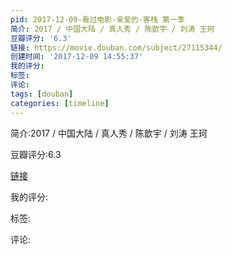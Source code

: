 ```yaml
---
pid: 2017-12-09-看过电影-亲爱的·客栈 第一季
简介: 2017 / 中国大陆 / 真人秀 / 陈歆宇 / 刘涛 王珂
豆瓣评分: '6.3'
链接: https://movie.douban.com/subject/27115344/
创建时间: '2017-12-09 14:55:37'
我的评分:
标签:
评论:
tags: [douban]
categories: [timeline]
---
```

简介:2017 / 中国大陆 / 真人秀 / 陈歆宇 / 刘涛 王珂

豆瓣评分:6.3

[链接](https://movie.douban.com/subject/27115344/)

我的评分:

标签:

评论:

